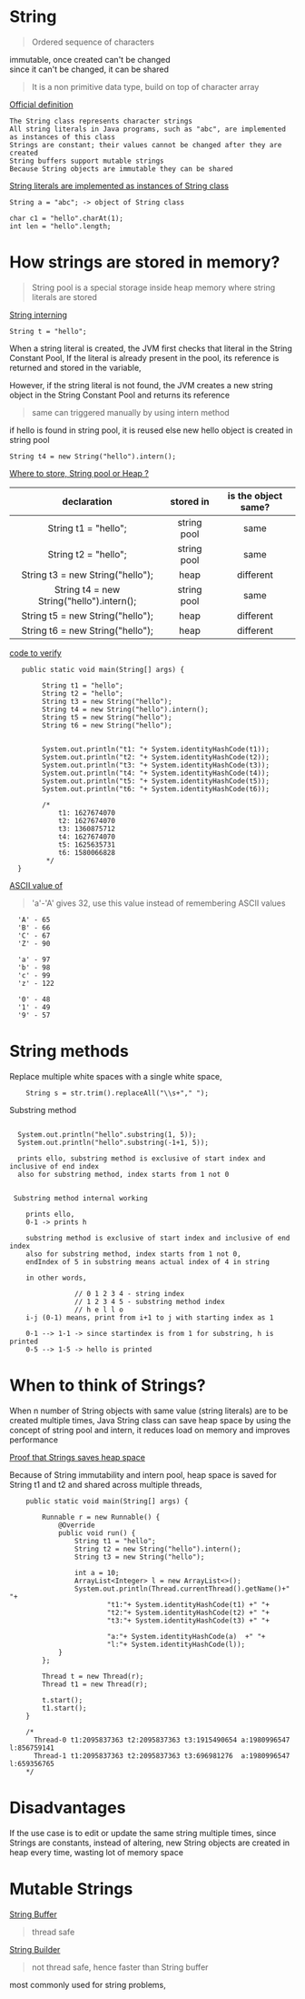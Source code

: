 # String

> Ordered sequence of characters    


immutable, once created can't be changed  
since it can't be changed, it can be shared 


> It is a non primitive data type, build on top of character array   

<ins>Official definition</ins>  
```
The String class represents character strings  
All string literals in Java programs, such as "abc", are implemented as instances of this class 
Strings are constant; their values cannot be changed after they are created 
String buffers support mutable strings 
Because String objects are immutable they can be shared 
```       

<ins>String literals are implemented as instances of String class</ins>  
```
String a = "abc"; -> object of String class  

char c1 = "hello".charAt(1);
int len = "hello".length;
```

# How strings are stored in memory?

> String pool is a special storage inside heap memory where string literals are stored  

<ins>String interning</ins> 

```
String t = "hello"; 
```

When a string literal is created, the JVM first checks that literal in the String Constant Pool, If the literal is already present in the pool, its reference is returned and stored in the variable, 

However, if the string literal is not found, the JVM creates a new string object in the String Constant Pool and returns its reference  

> same can triggered manually by using intern method

if hello is found in string pool, it is reused else new hello object is created in string pool  

```
String t4 = new String("hello").intern();   
```

<ins>Where to store, String pool or Heap ?</ins> 

| declaration | stored in | is the object same?
:---: | :---: | :---:
String t1 = "hello";                        | string pool   | same
String t2 = "hello";                        | string pool   | same    
String t3 = new String("hello");            | heap          | different
String t4 = new String("hello").intern();   | string pool   | same
String t5 = new String("hello");            | heap          | different
String t6 = new String("hello");            | heap          | different
  
<ins>code to verify</ins> 

```
   public static void main(String[] args) {

        String t1 = "hello";
        String t2 = "hello";
        String t3 = new String("hello");
        String t4 = new String("hello").intern();
        String t5 = new String("hello");
        String t6 = new String("hello");
        

        System.out.println("t1: "+ System.identityHashCode(t1));
        System.out.println("t2: "+ System.identityHashCode(t2));
        System.out.println("t3: "+ System.identityHashCode(t3));
        System.out.println("t4: "+ System.identityHashCode(t4));
        System.out.println("t5: "+ System.identityHashCode(t5));
        System.out.println("t6: "+ System.identityHashCode(t6));

        /*
            t1: 1627674070
            t2: 1627674070
            t3: 1360875712
            t4: 1627674070
            t5: 1625635731
            t6: 1580066828
         */
  }

```

<ins>ASCII value of</ins>  

> 'a'-'A' gives 32, use this value instead of remembering ASCII values    

```
  'A' - 65
  'B' - 66
  'C' - 67
  'Z' - 90

  'a' - 97
  'b' - 98
  'c' - 99
  'z' - 122

  '0' - 48
  '1' - 49
  '9' - 57
```

# String methods  

Replace multiple white spaces with a single white space,    

```
    String s = str.trim().replaceAll("\\s+"," ");
```    

Substring method
``` 
    
  System.out.println("hello".substring(1, 5));
  System.out.println("hello".substring(-1+1, 5));

  prints ello, substring method is exclusive of start index and inclusive of end index
  also for substring method, index starts from 1 not 0


 Substring method internal working

    prints ello,
    0-1 -> prints h

    substring method is exclusive of start index and inclusive of end index
    also for substring method, index starts from 1 not 0, 
    endIndex of 5 in substring means actual index of 4 in string

    in other words,

                // 0 1 2 3 4 - string index
                // 1 2 3 4 5 - substring method index
                // h e l l o
    i-j (0-1) means, print from i+1 to j with starting index as 1

    0-1 --> 1-1 -> since startindex is from 1 for substring, h is printed
    0-5 --> 1-5 -> hello is printed
```

# When to think of Strings? 

When n number of String objects with same value (string literals) are to be created multiple times, Java String class can save heap space by using the concept of string pool and intern, it reduces load on memory and improves performance 

<ins>Proof that Strings saves heap space</ins>  

Because of String immutability and intern pool, heap space is saved for String t1 and t2 and shared across multiple threads,    

```
    public static void main(String[] args) {
        
        Runnable r = new Runnable() {
            @Override
            public void run() {
                String t1 = "hello";
                String t2 = new String("hello").intern();
                String t3 = new String("hello");

                int a = 10;
                ArrayList<Integer> l = new ArrayList<>();
                System.out.println(Thread.currentThread().getName()+" "+
                        "t1:"+ System.identityHashCode(t1) +" "+
                        "t2:"+ System.identityHashCode(t2) +" "+
                        "t3:"+ System.identityHashCode(t3) +" "+

                        "a:"+ System.identityHashCode(a)  +" "+
                        "l:"+ System.identityHashCode(l));
            }
        };

        Thread t = new Thread(r);
        Thread t1 = new Thread(r);

        t.start();
        t1.start();
    }
    
    /*
      Thread-0 t1:2095837363 t2:2095837363 t3:1915490654 a:1980996547 l:856759141
      Thread-1 t1:2095837363 t2:2095837363 t3:696981276  a:1980996547 l:659356765
    */
```

# Disadvantages

If the use case is to edit or update the same string multiple times, since Strings are constants, instead of altering, 
new String objects are created in heap every time, wasting lot of memory space  

# Mutable Strings

<ins>String Buffer</ins>  
> thread safe   

<ins>String Builder</ins>   
> not thread safe, hence faster than String buffer    

most commonly used for string problems,   


